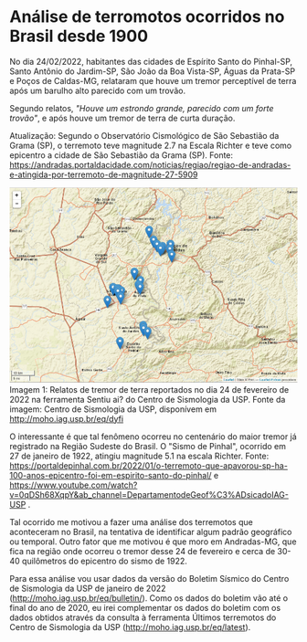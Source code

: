 # Análise de terromotos ocorridos no Brasil desde 1900

No dia 24/02/2022, habitantes das cidades de Espírito Santo do Pinhal-SP, Santo Antônio do Jardim-SP, São João da Boa Vista-SP, Águas da Prata-SP e Poços de Caldas-MG, relataram que houve um tremor perceptível de terra após um barulho alto parecido com um trovão.

Segundo relatos, *"Houve um estrondo grande, parecido com um forte trovão"*, e após houve um tremor de terra de curta duração.

Atualização: Segundo o Observatório Cismológico de São Sebastião da Grama (SP), o terremoto teve magnitude 2.7 na Escala Richter e teve como epicentro a cidade de São Sebastião da Grama (SP). Fonte: https://andradas.portaldacidade.com/noticias/regiao/regiao-de-andradas-e-atingida-por-terremoto-de-magnitude-27-5909

![](/img/relatos.png)
Imagem 1: Relatos de tremor de terra reportados no dia 24 de fevereiro de 2022 na ferramenta Sentiu ai? do Centro de Sismologia da USP. Fonte da imagem: Centro de Sismologia da USP, disponívem em http://moho.iag.usp.br/eq/dyfi

O interessante é que tal fenômeno ocorreu no centenário do maior tremor já registrado na Região Sudeste do Brasil. O "Sismo de Pinhal", ocorrido em 27 de janeiro de 1922, atingiu magnitude 5.1 na escala Richter. Fonte: https://portaldepinhal.com.br/2022/01/o-terremoto-que-apavorou-sp-ha-100-anos-epicentro-foi-em-espirito-santo-do-pinhal/ e https://www.youtube.com/watch?v=0qDSh68XqpY&ab_channel=DepartamentodeGeof%C3%ADsicadoIAG-USP .

Tal ocorrido me motivou a fazer uma análise dos terremotos que aconteceram no Brasil, na tentativa de identificar algum padrão geográfico ou temporal. Outro fator que me motivou é que moro em Andradas-MG, que fica na região onde ocorreu o tremor desse 24 de fevereiro e cerca de 30-40 quilômetros do epicentro do sismo de 1922.

Para essa análise vou usar dados da versão do Boletim Sísmico do Centro de Sismologia da USP de janeiro de 2022 (http://moho.iag.usp.br/eq/bulletin/). Como os dados do boletim vão até o final do ano de 2020, eu irei complementar os dados do boletim com os dados obtidos através da consulta à ferramenta Últimos terremotos do Centro de Sismologia da USP (http://moho.iag.usp.br/eq/latest).